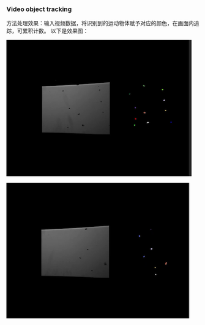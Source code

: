 ### Video object tracking  
方法处理效果：输入视频数据，将识别到的运动物体赋予对应的颜色，在画面内追踪，可累积计数。
以下是效果图：

![](<https://github.com/nanadongdongdong/VOT/blob/master/img/VOT.png>)

![](<https://github.com/nanadongdongdong/VOT/blob/master/img/VOT1.png>)


